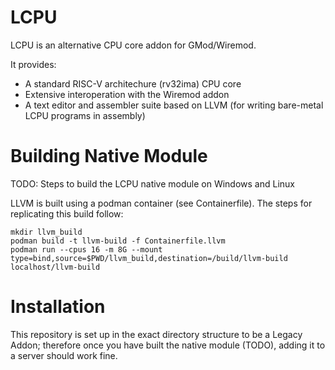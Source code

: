# LCPU

LCPU is an alternative CPU core addon for GMod/Wiremod.

It provides:

- A standard RISC-V architechure (rv32ima) CPU core
- Extensive interoperation with the Wiremod addon
- A text editor and assembler suite based on LLVM (for writing bare-metal LCPU programs in assembly)

# Building Native Module

TODO: Steps to build the LCPU native module on Windows and Linux


LLVM is built using a podman container (see Containerfile). The steps for replicating this build follow:

```
mkdir llvm_build
podman build -t llvm-build -f Containerfile.llvm
podman run --cpus 16 -m 8G --mount type=bind,source=$PWD/llvm_build,destination=/build/llvm-build localhost/llvm-build
```


# Installation

This repository is set up in the exact directory structure to be a Legacy Addon; therefore once you have built the native module (TODO), adding it to a server should work fine.

